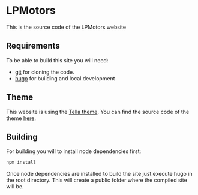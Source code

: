 # LPMotors

This is the source code of the LPMotors website

## Requirements

To be able to build this site you will need:

- [git](https://git-scm.com/) for cloning the code.
- [hugo](https://gohugo.io/) for building and local development 

## Theme

This website is using the [Tella theme](https://themes.gohugo.io/themes/tella/). You can find the source code of the theme [here](https://github.com/opera7133/tella).

## Building

For building you will to install node dependencies first:

```bash
npm install
```

Once node dependencies are installed to build the site just execute hugo in the root directory. This will create a public folder where the compiled site will be.
